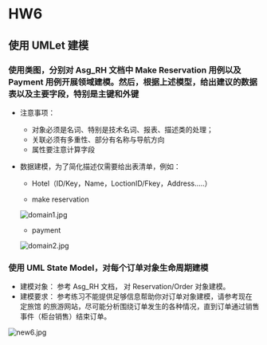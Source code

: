 # HW6
## 使用 UMLet 建模
### 使用类图，分别对 Asg_RH 文档中 Make Reservation 用例以及 Payment 用例开展领域建模。然后，根据上述模型，给出建议的数据表以及主要字段，特别是主键和外键
- 注意事项：
  - 对象必须是名词、特别是技术名词、报表、描述类的处理；
  - 关联必须有多重性、部分有名称与导航方向
  - 属性要注意计算字段
- 数据建模，为了简化描述仅需要给出表清单，例如：
  - Hotel（ID/Key，Name，LoctionID/Fkey，Address…..）
  
  - make reservation
  
  ![domain1.jpg](https://i.loli.net/2019/08/03/T8guRsDXOMvcFp3.jpg)
  
  - payment
  
  ![domain2.jpg](https://i.loli.net/2019/08/03/mwFaPWGH8edS6cx.jpg)
  
### 使用 UML State Model，对每个订单对象生命周期建模
- 建模对象： 参考 Asg_RH 文档， 对 Reservation/Order 对象建模。
- 建模要求： 参考练习不能提供足够信息帮助你对订单对象建模，请参考现在 定旅馆 的旅游网站，尽可能分析围绕订单发生的各种情况，直到订单通过销售事件（柜台销售）结束订单。

![new6.jpg](https://i.loli.net/2019/08/03/9mz6W3IDXks8Lwr.jpg)
